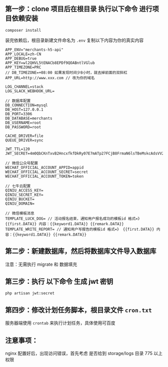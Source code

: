 ## 第一步：clone 项目后在根目录 执行以下命令 进行项目依赖安装

```
composer install
```
装完依赖后，根目录新建文件命名为 ```.env``` 复制以下内容为你的真实内容
```
APP_ENV="merchants-h5-api"
APP_LOCALE=zh-CN
APP_DEBUG=true
APP_KEY=wl2QHVL5tENACb8EPDf9QOABntlVGlub
APP_TIMEZONE=PRC
// DB_TIMEZONE=+08:00 如果发现时间少8小时，就去掉前面的双斜杠
APP_URL=http://www.xxx.com // 改为你的域名

LOG_CHANNEL=stack
LOG_SLACK_WEBHOOK_URL=

// 数据库配置
DB_CONNECTION=mysql
DB_HOST=127.0.0.1
DB_PORT=3306
DB_DATABASE=merchants
DB_USERNAME=root
DB_PASSWORD=root

CACHE_DRIVER=file
QUEUE_DRIVER=sync

JWT_TTL=120
JWT_SECRET=4m0QbCKnTxvB2HncxfkfDkRy07E7mATp27FCjB8FrmaN6lsTBeMskcAdsVV2UJV7

// 微信公众号配置
WECHAT_OFFICIAL_ACCOUNT_APPID=appid
WECHAT_OFFICIAL_ACCOUNT_SECRET=secret
WECHAT_OFFICIAL_ACCOUNT_TOKEN=token

// 七牛云配置
QINIU_ACCESS_KEY=
QINIU_SECRET_KEY=
QINIU_BUCKET=
QINIU_DOMAIN=

// 微信模板消息
TEMPLATE_LUCK_DOG= // 活动报名结束，通知用户报名成功的模板id 格式=》 {{first.DATA}} 内容：{{keyword1.DATA}} {{remark.DATA}}
TEMPLATE_WRITE_REPORT= // 通知用户写报告的模板id 格式=》 {{first.DATA}} 内容：{{keyword1.DATA}} {{remark.DATA}}

```

## 第二步：新建数据库，然后将数据库文件导入数据库

注意：无需执行 migrate 和 数据填充

## 第三步：执行 以下命令 生成 jwt 密钥

```php artisan jwt:secret```

## 第四步：修改计划任务脚本，根目录文件 ```cron.txt```
服务器端使用 ```crontab``` 来执行计划任务，具体使用可百度

## 注意事项：
nginx 配置好后，出现访问错误，首先考虑 是否给到 storage/logs 目录 775 以上权限


